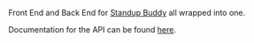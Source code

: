 Front End and Back End for [Standup Buddy](https://www.standupbuddy.net) all wrapped into one.

Documentation for the API can be found [here](https://www.standupbuddy.net/api/docs).